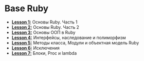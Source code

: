 # Base Ruby

- [**Lesson 1:**](https://github.com/Gankster/base_ruby/blob/master/Lesson_1) Основы Ruby. Часть 1
- [**Lesson 2:**](https://github.com/Gankster/base_ruby/blob/master/Lesson_2) Основы Ruby. Часть 2
- [**Lesson 3:**](https://github.com/Gankster/base_ruby/blob/master/Lesson_3) Основы ООП в Ruby
- [**Lesson 4:**](https://github.com/Gankster/base_ruby/blob/master/Lesson_4) Интерфейсы, наследование и полиморфизм
- [**Lesson 5:**](https://github.com/Gankster/base_ruby/blob/master/Lesson_5) Методы класса, Модули и объектная модель Ruby
- [**Lesson 6:**](https://github.com/Gankster/base_ruby/blob/master/Lesson_6) Исключения
- [**Lesson 7:**](https://github.com/Gankster/base_ruby/blob/master/Lesson_7) Блоки, Proc и lambda
